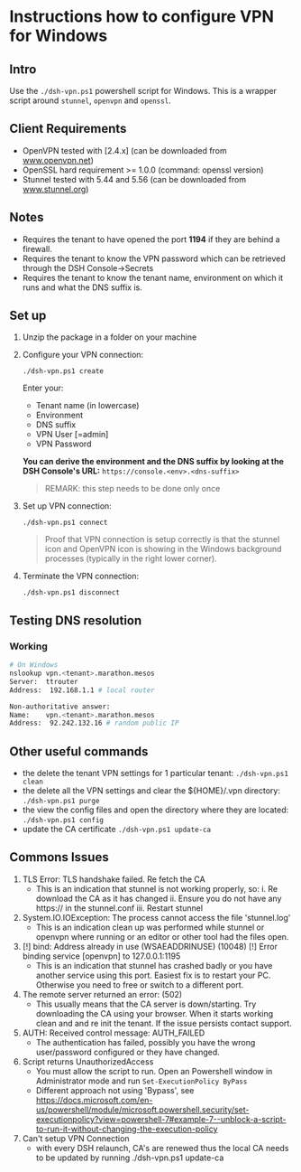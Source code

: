 # Instructions how to configure VPN for Windows

## Intro

Use the `./dsh-vpn.ps1` powershell script for Windows. This is a wrapper script around `stunnel`, `openvpn` and `openssl`.

## Client Requirements

- OpenVPN tested with [2.4.x] (can be downloaded from www.openvpn.net)
- OpenSSL hard requirement >= 1.0.0 (command: openssl version)
- Stunnel tested with 5.44 and 5.56 (can be downloaded from www.stunnel.org)

## Notes

- Requires the tenant to have opened the port **1194** if they are behind a firewall.
- Requires the tenant to know the VPN password which can be retrieved through the DSH Console->Secrets
- Requires the tenant to know the tenant name, environment on which it runs and what the DNS suffix is.

## Set up

1. Unzip the package in a folder on your machine
2. Configure your VPN connection:

   `./dsh-vpn.ps1 create`

   Enter your:
   - Tenant name (in lowercase)
   - Environment
   - DNS suffix
   - VPN User [=admin]
   - VPN Password

   **You can derive the environment and the DNS suffix by looking at the DSH Console's URL:** `https://console.<env>.<dns-suffix>`

   >REMARK: this step needs to be done only once

4. Set up VPN connection:

   `./dsh-vpn.ps1 connect`

   > Proof that VPN connection is setup correctly is that the stunnel icon and OpenVPN icon is showing in the Windows background processes (typically in the right lower corner).

5. Terminate the VPN connection:

   `./dsh-vpn.ps1 disconnect`

## Testing DNS resolution

### Working

```sh
# On Windows
nslookup vpn.<tenant>.marathon.mesos
Server:  ttrouter
Address:  192.168.1.1 # local router

Non-authoritative answer:
Name:    vpn.<tenant>.marathon.mesos
Address:  92.242.132.16 # random public IP
```

## Other useful commands

- the delete the tenant VPN settings for 1 particular tenant:
`./dsh-vpn.ps1 clean`
- the delete all the VPN settings and clear the ${HOME}/.vpn directory:
`./dsh-vpn.ps1 purge`
- the view the config files and open the directory where they are located:
`./dsh-vpn.ps1 config`
- update the CA certificate
`./dsh-vpn.ps1 update-ca`

## Commons Issues

1. TLS Error: TLS handshake failed. Re fetch the CA
    - This is an indication that stunnel is not working properly, so:
        i. Re download the CA as it has changed
        ii. Ensure you do not have any https:// in the stunnel.conf
        iii. Restart stunnel
2. System.IO.IOException: The process cannot access the file 'stunnel.log'
   - This is an indication clean up was performed while stunnel or openvpn where running or an editor or other tool had the files open.
3. [!] bind: Address already in use (WSAEADDRINUSE) (10048) [!] Error binding service [openvpn] to 127.0.0.1:1195
   - This is an indication that stunnel has crashed badly or you have another service using this port. Easiest fix is to restart your PC. Otherwise you need to free or switch to a different port.
4. The remote server returned an error: (502)
   - This usually means that the CA server is down/starting. Try downloading the CA using your browser. When it starts working clean and and re init the tenant. If the issue persists contact support.
5. AUTH: Received control message: AUTH_FAILED
   - The authentication has failed, possibly you have the wrong user/password configured or they have changed.
6. Script returns UnauthorizedAccess
   - You must allow the script to run. Open an Powershell window in Administrator mode and run `Set-ExecutionPolicy ByPass`
   - Different approach not using 'Bypass', see https://docs.microsoft.com/en-us/powershell/module/microsoft.powershell.security/set-executionpolicy?view=powershell-7#example-7--unblock-a-script-to-run-it-without-changing-the-execution-policy
7. Can't setup VPN Connection
    - with every DSH relaunch, CA's are renewed thus the local CA needs to be updated by running  ./dsh-vpn.ps1 update-ca

